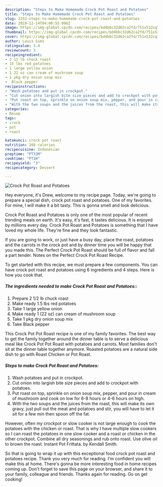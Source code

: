 ```yaml
---
description: "Steps to Make Homemade Crock Pot Roast and Potatoes"
title: "Steps to Make Homemade Crock Pot Roast and Potatoes"
slug: 2252-steps-to-make-homemade-crock-pot-roast-and-potatoes
date: 2019-12-14T04:00:55.096Z
image: https://img-global.cpcdn.com/recipes/bd4bbc32d62ca2fd/751x532cq70/crock-pot-roast-and-potatoes-recipe-main-photo.jpg
thumbnail: https://img-global.cpcdn.com/recipes/bd4bbc32d62ca2fd/751x532cq70/crock-pot-roast-and-potatoes-recipe-main-photo.jpg
cover: https://img-global.cpcdn.com/recipes/bd4bbc32d62ca2fd/751x532cq70/crock-pot-roast-and-potatoes-recipe-main-photo.jpg
author: Louis Sims
ratingvalue: 3.4
reviewcount: 3
recipeingredient:
- 2 12 lb chuck roast
- 15 lbs red potatoes
- 1 large yellow onion
- 1 22 oz can cream of mushroom soup
- 1 pkg dry onion soup mix
-  Black pepper
recipeinstructions:
- "Wash potatoes and put in crockpot."
- "Cut onion into largish bite size pieces and add to crockpot with potatoes."
- "Put roast on top, sprinkle on onion soup mix, pepper, and pour in cream of mushroom and cook on low for 6-8 hours or 4-6 hours on high."
- "With the two soups and the juices from the roast, this will make its own gravy, just pull out the meat and potatoes and stir, you will have to let it sit for a few min then spoon off the fat."
categories:
- Resep
tags:
- crock
- pot
- roast

katakunci: crock pot roast
nutrition: 168 calories
recipecuisine: Indonesian
preptime: "PT33M"
cooktime: "PT1H"
recipeyield: "3"
recipecategory: Dessert

---
```



![Crock Pot Roast and Potatoes](https://img-global.cpcdn.com/recipes/bd4bbc32d62ca2fd/751x532cq70/crock-pot-roast-and-potatoes-recipe-main-photo.jpg)

Hey everyone, it's Drew, welcome to my recipe page. Today, we're going to prepare a special dish, crock pot roast and potatoes. One of my favorites. For mine, I will make it a bit tasty. This is gonna smell and look delicious.

Crock Pot Roast and Potatoes is only one of the most popular of recent trending meals on earth. It's easy, it's fast, it tastes delicious. It is enjoyed by millions every day. Crock Pot Roast and Potatoes is something that I have loved my whole life. They're fine and they look fantastic.

If you are going to work, or just have a busy day, place the roast, potatoes and the carrots in the crock pot and by dinner time you will be happy that you made this. The Perfect Crock Pot Roast should be full of flavor and fall a part tender. Notes on the Perfect Crock Pot Roast Recipe.


To get started with this recipe, we must prepare a few components. You can have crock pot roast and potatoes using 6 ingredients and 4 steps. Here is how you cook that.

##### The ingredients needed to make Crock Pot Roast and Potatoes::

1. Prepare 2 1/2 lb chuck roast
1. Make ready 1.5 lbs red potatoes
1. Take 1 large yellow onion
1. Make ready 1 (22 oz) can cream of mushroom soup
1. Take 1 pkg dry onion soup mix
1. Take  Black pepper


This Crock Pot Pot Roast recipe is one of my family favorites. The best way to get the family together around the dinner table is to serve a delicious meal like Crock Pot Pot Roast with potatoes and carrots. Most families don&#39;t sit at the dinner table together anymore. Roasted potatoes are a natural side dish to go with Roast Chicken or Pot Roast. 

##### Steps to make Crock Pot Roast and Potatoes:

1. Wash potatoes and put in crockpot.
1. Cut onion into largish bite size pieces and add to crockpot with potatoes.
1. Put roast on top, sprinkle on onion soup mix, pepper, and pour in cream of mushroom and cook on low for 6-8 hours or 4-6 hours on high.
1. With the two soups and the juices from the roast, this will make its own gravy, just pull out the meat and potatoes and stir, you will have to let it sit for a few min then spoon off the fat.


However, often my crockpot or slow cooker is not large enough to cook the potatoes with the chicken or roast. That is why I have multiple slow cookers so I can roast the potatoes in one slow cooker and a roast or chicken in the other crockpot. Combine all dry seasonings and rub onto roast. Use olive oil to brown the roast. Instant Pot Frittata. by Kendall Smith. 

So that is going to wrap it up with this exceptional food crock pot roast and potatoes recipe. Thank you very much for reading. I'm confident you will make this at home. There's gonna be more interesting food in home recipes coming up. Don't forget to save this page on your browser, and share it to your family, colleague and friends. Thanks again for reading. Go on get cooking!
